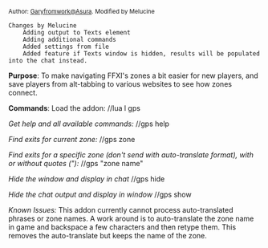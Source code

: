 <sup>Author: [Garyfromwork@Asura](https://github.com/garyfromwork/ffxi-windower/tree/master). Modified by Melucine</sup>

```
Changes by Melucine
    Adding output to Texts element
    Adding additional commands
    Added settings from file
    Added feature if Texts window is hidden, results will be populated into the chat instead.    
```



**Purpose**: 
To make navigating FFXI's zones a bit easier for new players, and save players
from alt-tabbing to various websites to see how zones connect.

**Commands**:
Load the addon:
//lua l gps

*Get help and all available commands:*
//gps help

*Find exits for current zone:*
//gps zone

*Find exits for a specific zone (don't send with auto-translate format), with or without quotes ("):*
//gps "zone name" 

*Hide the window and display in chat*
//gps hide
        
*Hide the chat output and display in window*
//gps show

*Known Issues:*
This addon currently cannot process auto-translated phrases or zone names.
A work around is to auto-translate the zone name in game and backspace a few characters and then retype them.
This removes the auto-translate but keeps the name of the zone.

